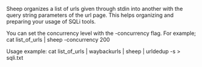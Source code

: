 Sheep organizes a list of urls given through stdin into another with the query string parameters of the url page. This helps organizing and preparing your usage of SQLi tools.

You can set the concurrency level with the -concurrency flag. For example; cat list_of_urls | sheep -concurrency 200

Usage example:
cat list_of_urls | waybackurls | sheep | urldedup -s > sqli.txt


